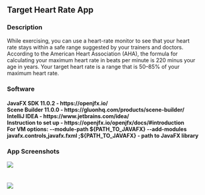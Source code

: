 <h2> Target Heart Rate App </h2> 

<h3> Description </h3>
While exercising, you can use a heart-rate monitor to see that your heart rate stays within a safe range suggested by your trainers and doctors. 
According to the American Heart Association (AHA), the formula for calculating your maximum heart rate in beats per minute is 220 minus your age in years. Your target heart rate is a range that is 50–85% of your maximum heart rate.

<h3> Software </h3>
<h4>JavaFX SDK 11.0.2 -  https://openjfx.io/ <br>
Scene Builder 11.0.0 - https://gluonhq.com/products/scene-builder/ <br>
IntelliJ IDEA - https://www.jetbrains.com/idea/ <br>
Instruction to set up - https://openjfx.io/openjfx/docs/#introduction <br> 
For VM options: --module-path ${PATH_TO_JAVAFX} --add-modules javafx.controls,javafx.fxml ;${PATH_TO_JAVAFX} - path to JavaFX library </h4>

<h3> App Screenshots </h3>

![](img/THR1.JPG)
#
![](img/THR2.JPG)

